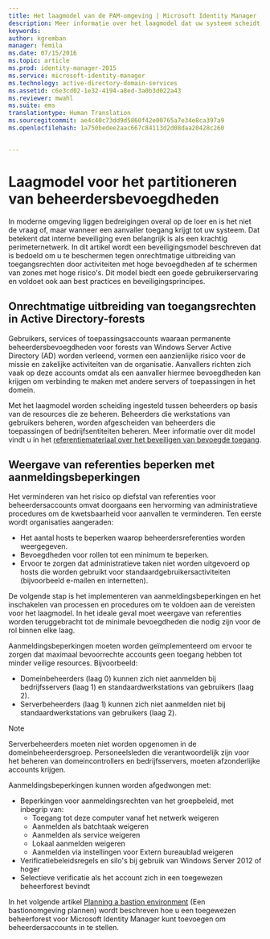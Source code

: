 ```yaml
---
title: Het laagmodel van de PAM-omgeving | Microsoft Identity Manager
description: Meer informatie over het laagmodel dat uw systeem scheidt op basis van de kwetsbaarheid voor risico's.
keywords: 
author: kgremban
manager: femila
ms.date: 07/15/2016
ms.topic: article
ms.prod: identity-manager-2015
ms.service: microsoft-identity-manager
ms.technology: active-directory-domain-services
ms.assetid: c6e3cd02-1e32-4194-a8ed-3a0b3d022a43
ms.reviewer: mwahl
ms.suite: ems
translationtype: Human Translation
ms.sourcegitcommit: ae4c40c73dd9d5860f42e00765a7e34e8ca397a9
ms.openlocfilehash: 1a750bedee2aac667c84113d2d08daa20428c260


---
```


# Laagmodel voor het partitioneren van beheerdersbevoegdheden

In moderne omgeving liggen bedreigingen overal op de loer en is het niet de vraag of, maar wanneer een aanvaller toegang krijgt tot uw systeem. Dat betekent dat interne beveiliging even belangrijk is als een krachtig perimeternetwerk. In dit artikel wordt een beveiligingsmodel beschreven dat is bedoeld om u te beschermen tegen onrechtmatige uitbreiding van toegangsrechten door activiteiten met hoge bevoegdheden af te schermen van zones met hoge risico's. Dit model biedt een goede gebruikerservaring en voldoet ook aan best practices en beveiligingsprincipes.

## Onrechtmatige uitbreiding van toegangsrechten in Active Directory-forests

Gebruikers, services of toepassingsaccounts waaraan permanente beheerdersbevoegdheden voor forests van Windows Server Active Directory (AD) worden verleend, vormen een aanzienlijke risico voor de missie en zakelijke activiteiten van de organisatie. Aanvallers richten zich vaak op deze accounts omdat als een aanvaller hiermee bevoegdheden kan krijgen om verbinding te maken met andere servers of toepassingen in het domein.

Met het laagmodel worden scheiding ingesteld tussen beheerders op basis van de resources die ze beheren. Beheerders die werkstations van gebruikers beheren, worden afgescheiden van beheerders die toepassingen of bedrijfsentiteiten beheren. Meer informatie over dit model vindt u in het [referentiemateriaal over het beveiligen van bevoegde toegang](http://aka.ms/tiermodel).

## Weergave van referenties beperken met aanmeldingsbeperkingen

Het verminderen van het risico op diefstal van referenties voor beheerdersaccounts omvat doorgaans een hervorming van administratieve procedures om de kwetsbaarheid voor aanvallen te verminderen. Ten eerste wordt organisaties aangeraden:

- Het aantal hosts te beperken waarop beheerdersreferenties worden weergegeven.
- Bevoegdheden voor rollen tot een minimum te beperken.
- Ervoor te zorgen dat administratieve taken niet worden uitgevoerd op hosts die worden gebruikt voor standaardgebruikersactiviteiten (bijvoorbeeld e-mailen en internetten).

De volgende stap is het implementeren van aanmeldingsbeperkingen en het inschakelen van processen en procedures om te voldoen aan de vereisten voor het laagmodel. In het ideale geval moet weergave van referenties worden teruggebracht tot de minimale bevoegdheden die nodig zijn voor de rol binnen elke laag.

Aanmeldingsbeperkingen moeten worden geïmplementeerd om ervoor te zorgen dat maximaal bevoorrechte accounts geen toegang hebben tot minder veilige resources. Bijvoorbeeld:

- Domeinbeheerders (laag 0) kunnen zich niet aanmelden bij bedrijfsservers (laag 1) en standaardwerkstations van gebruikers (laag 2).
- Serverbeheerders (laag 1) kunnen zich niet aanmelden niet bij standaardwerkstations van gebruikers (laag 2).

>[!NOTE]
> Serverbeheerders moeten niet worden opgenomen in de domeinbeheerdersgroep. Personeelsleden die verantwoordelijk zijn voor het beheren van domeincontrollers en bedrijfsservers, moeten afzonderlijke accounts krijgen.

Aanmeldingsbeperkingen kunnen worden afgedwongen met:

- Beperkingen voor aanmeldingsrechten van het groepbeleid, met inbegrip van:  
    - Toegang tot deze computer vanaf het netwerk weigeren  
    - Aanmelden als batchtaak weigeren  
    - Aanmelden als service weigeren  
    - Lokaal aanmelden weigeren  
    - Aanmelden via instellingen voor Extern bureaublad weigeren  
- Verificatiebeleidsregels en silo's bij gebruik van Windows Server 2012 of hoger
- Selectieve verificatie als het account zich in een toegewezen beheerforest bevindt

In het volgende artikel [Planning a bastion environment](planning-bastion-environment.md) (Een bastionomgeving plannen) wordt beschreven hoe u een toegewezen beheerforest voor Microsoft Identity Manager kunt toevoegen om beheerdersaccounts in te stellen.



<!--HONumber=Jul16_HO3-->


